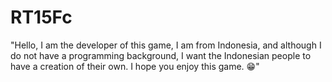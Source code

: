 # RT15Fc
"Hello, I am the developer of this game, I am from Indonesia, and although I do not have a programming background, I want the Indonesian people to have a creation of their own. I hope you enjoy this game. 😁"
